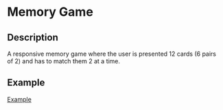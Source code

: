 # Memory Game

## Description
A responsive memory game where the user is presented 12 cards (6 pairs of 2) and has to match them 2 at a time.

## Example
[Example](assets/example.png?raw=true "Example")
